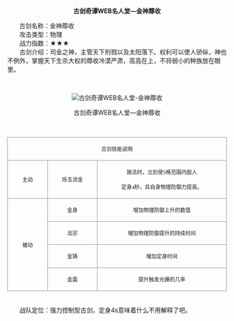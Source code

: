  <p style="TEXT-ALIGN:center"><B>古剑奇谭WEB名人堂—金神蓐收</B>
 
<p>&nbsp;&nbsp;&nbsp;&nbsp;&nbsp;&nbsp;&nbsp;古剑名称：金神蓐收<br>　　攻击类型：物理<br>　　战力指数：★★★<br>　　古剑介绍：司金之神，主管天下刑戮以及太阳落下。权利可以使人骄纵，神也不例外，掌握天下生杀大权的蓐收冷漠严肃，高高在上，不将弱小的种族放在眼里。</p><p>&nbsp;</p><p style="text-align: center;"><img title="古剑奇谭WEB名人堂-金神蓐收" alt="古剑奇谭WEB名人堂-金神蓐收" src="http://dev.36b.me/current/gjqt/img/resource/408.jpg"></p><p style="text-align: center;">古剑奇谭WEB名人堂—金神蓐收</p><p>&nbsp;</p><table width="529"><tbody><tr style="height: 34px;"><td style="padding: 1px; border: 1px solid rgb(150, 150, 150);" colspan="3" valign="middle" width="529"><p style="text-align: center;"><span style="font-family: 宋体; font-size: 12px;">古剑技能说明</span></p></td></tr><tr style="height: 65px;"><td style="border-width: medium 1px 1px; border-style: none solid solid; border-color: currentColor rgb(150, 150, 150) rgb(150, 150, 150); padding: 1px;" valign="middle" width="95"><p style="text-align: center;"><span style="font-family: 宋体; font-size: 12px;">主动</span></p></td><td style="border-width: 1px 1px 1px medium; border-style: solid solid solid none; border-color: rgb(150, 150, 150) rgb(150, 150, 150) rgb(150, 150, 150) currentColor; padding: 1px;" valign="middle" width="119"><p style="text-align: center;"><span style="font-family: 宋体; font-size: 12px;">烁玉流金</span></p></td><td style="border-width: 1px 1px 1px medium; border-style: solid solid solid none; border-color: rgb(150, 150, 150) rgb(150, 150, 150) rgb(150, 150, 150) currentColor; padding: 1px;" valign="middle" width="315"><p style="text-align: center;"><span style="font-family: 宋体; font-size: 12px;">施法时，立刻使<span style="font-family: Times New Roman;">5</span><span style="font-family: 宋体;">格范围内敌人</span></span></p><p style="text-align: center;"><span style="font-family: 宋体; font-size: 12px;">定身<span style="font-family: Times New Roman;">4</span><span style="font-family: 宋体;">秒，且自身物理防御力提高。</span></span></p></td></tr><tr style="height: 34px;"><td style="border-width: medium 1px 1px; border-style: none solid solid; border-color: currentColor rgb(150, 150, 150) rgb(150, 150, 150); padding: 1px;" rowspan="4" valign="middle" width="95"><p style="text-align: center;"><span style="font-family: 宋体; font-size: 12px;">被动</span></p></td><td style="border-width: medium 1px 1px medium; border-style: none solid solid none; border-color: currentColor rgb(150, 150, 150) rgb(150, 150, 150) currentColor; padding: 1px;" valign="middle" width="119"><p style="text-align: center;"><span style="font-family: 宋体; font-size: 12px;">金身</span></p></td><td style="border-width: medium 1px 1px medium; border-style: none solid solid none; border-color: currentColor rgb(150, 150, 150) rgb(150, 150, 150) currentColor; padding: 1px;" valign="middle" width="315"><p style="text-align: center;"><span style="font-family: 宋体; font-size: 12px;">增加物理防御上升的数值</span></p></td></tr><tr style="height: 34px;"><td style="border-width: medium 1px 1px medium; border-style: none solid solid none; border-color: currentColor rgb(150, 150, 150) rgb(150, 150, 150) currentColor; padding: 1px;" valign="middle" width="119"><p style="text-align: center;"><span style="font-family: 宋体; font-size: 12px;">法宗</span></p></td><td style="border-width: medium 1px 1px medium; border-style: none solid solid none; border-color: currentColor rgb(150, 150, 150) rgb(150, 150, 150) currentColor; padding: 1px;" valign="middle" width="315"><p style="text-align: center;"><span style="font-family: 宋体; font-size: 12px;">增加物理防御提升的持续时间</span></p></td></tr><tr style="height: 34px;"><td style="border-width: medium 1px 1px medium; border-style: none solid solid none; border-color: currentColor rgb(150, 150, 150) rgb(150, 150, 150) currentColor; padding: 1px;" valign="middle" width="119"><p style="text-align: center;"><span style="font-family: 宋体; font-size: 12px;">金铸</span></p></td><td style="border-width: medium 1px 1px medium; border-style: none solid solid none; border-color: currentColor rgb(150, 150, 150) rgb(150, 150, 150) currentColor; padding: 1px;" valign="middle" width="315"><p style="text-align: center;"><span style="font-family: 宋体; font-size: 12px;">增加定身时间</span></p></td></tr><tr style="height: 34px;"><td style="border-width: medium 1px 1px medium; border-style: none solid solid none; border-color: currentColor rgb(150, 150, 150) rgb(150, 150, 150) currentColor; padding: 1px;" valign="middle" width="119"><p style="text-align: center;"><span style="font-family: 宋体; font-size: 12px;">金震</span></p></td><td style="border-width: medium 1px 1px medium; border-style: none solid solid none; border-color: currentColor rgb(150, 150, 150) rgb(150, 150, 150) currentColor; padding: 1px;" valign="middle" width="315"><p style="text-align: center;"><span style="font-family: 宋体; font-size: 12px;">提升触发光爆的几率</span></p></td></tr></tbody></table><p><br>　　战队定位：强力控制型古剑，定身4s意味着什么不用解释了吧。</p></ul>
</div>
